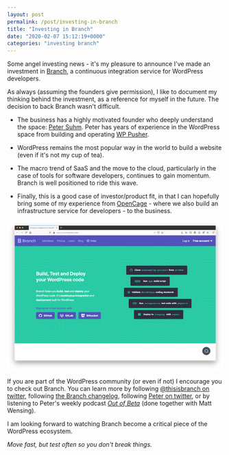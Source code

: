 ```yaml
---
layout: post
permalink: /post/investing-in-branch
title: "Investing in Branch"
date: "2020-02-07 15:12:19+0000"
categories: "investing branch"
---
```


Some angel investing news - it's my pleasure to announce I've made an investment in [Branch](https://www.branchci.com/), a continuous integration service for WordPress developers.

As always (assuming the founders give permission), I like to document my
thinking behind the investment, as a reference for myself in the future.
The decision to back Branch wasn't difficult.

* The business has a highly motivated founder who deeply understand the
space: [Peter Suhm](https://twitter.com/petersuhm). Peter has years of
experience in the WordPress space from building and operating [WP Pusher](https://wppusher.com/).

* WordPress remains the most popular way in the world to build a website (even if it's not my cup of tea).

* The macro trend of SaaS and the move to the cloud, particularly in the case of tools for software developers, continues to gain momentum. Branch is well positioned to ride this wave.
 
* Finally, this is a good case of investor/product fit, in that I can
hopefully bring some of my experience from
[OpenCage](https://opencagedata.com/) - where we also build an infrastructure
service for developers - to the business. 

<div class="row pb20 pt20">
<div class="col-md-1"></div>
<div class="col-md-10 ctr">
  <a href="https://www.branchci.com"><img src="/img/blog/branchci.png"/></a>
</div>
<div class="col-md-1"></div>
</div>

If you are part of the WordPress community (or even if not) I encourage you to check out Branch. You can learn more by following [@thisisbranch on twitter](https://twitter.com/thisisbranch), following [the Branch changelog](https://changelog.branchci.com/), following [Peter on twitter](https://twitter.com/petersuhm), or by listening to Peter's weekly podcast _[Out of Beta](https://outofbeta.fm/)_ (done together with Matt Wensing).

I am looking forward to watching Branch become a critical piece of the WordPress ecosystem. 

_Move fast, but test often so you don't break things._











